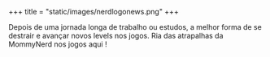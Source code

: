 +++
title = "static/images/nerdlogonews.png"
+++

Depois de uma jornada longa de trabalho ou estudos, a melhor forma de se destrair e avançar novos levels nos jogos. Ria das atrapalhas da MommyNerd nos jogos aqui !